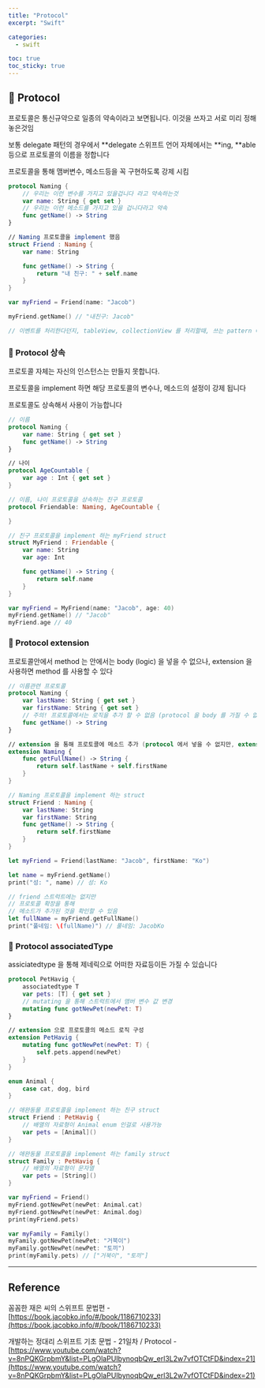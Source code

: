 ```yaml
---
title: "Protocol"
excerpt: "Swift"

categories:
  - swift

toc: true
toc_sticky: true
---
```


## 🔷 Protocol

프로토콜은 통신규약으로 일종의 약속이라고 보면됩니다. 이것을 쓰자고 서로 미리 정해 놓은것임

보통 delegate 패턴의 경우에서 **delegate
스위프트 언어 자체에서는 **ing, \*\*able 등으로 프로토콜의 이름을 정합니다

프로토콜을 통해 맴버변수, 메소드등을 꼭 구현하도록 강제 시킴

```swift
protocol Naming {
	// 우리는 이런 변수를 가지고 있을겁니다 라고 약속하는것
	var name: String { get set }
	// 우리는 이런 메소드를 가지고 있을 겁니다라고 약속
	func getName() -> String
}

// Naming 프로토콜을 implement 했음
struct Friend : Naming {
	var name: String

	func getName() -> String {
		return "내 친구: " + self.name
	}
}

var myFriend = Friend(name: "Jacob")

myFriend.getName() // "내친구: Jacob"

// 이벤트를 처리한다던지, tableView, collectionView 를 처리할때, 쓰는 pattern 에서 delegate pattern 이라고 나올텐데 그때 미리 protocol 을 만들고, 이벤트를 받는식으로 사용을 많이 합니다

```

### 🔶 Protocol 상속

프로토콜 자체는 자신의 인스턴스는 만들지 못합니다.

프로토콜을 implement 하면 해당 프로토콜의 변수나, 메소드의 설정이 강제 됩니다

프로토콜도 상속해서 사용이 가능합니다

```swift
// 이름
protocol Naming {
	var name: String { get set }
	func getName() -> String
}

// 나이
protocol AgeCountable {
	var age : Int { get set }
}

// 이름, 나이 프로토콜을 상속하는 친구 프로토콜
protocol Friendable: Naming, AgeCountable {

}

// 친구 프로토콜을 implement 하는 myFriend struct
struct MyFriend : Friendable {
	var name: String
	var age: Int

	func getName() -> String {
		return self.name
	}
}

var myFriend = MyFriend(name: "Jacob", age: 40)
myFriend.getName() // "Jacob"
myFriend.age // 40
```

### 🔶 Protocol extension

프로토콜안에서 method 는 안에서는 body (logic) 을 넣을 수 없으나, extension 을 사용하면 method 를 사용할 수 있다

```swift
// 이름관련 프로토콜
protocol Naming {
	var lastName: String { get set }
	var firstName: String { get set }
	// 주의! 프로토콜에서는 로직을 추가 할 수 없음 (protocol 을 body 를 가질 수 없음)
	func getName() -> String
}

// extension 을 통해 프로토콜에 메소드 추가 (protocol 에서 넣을 수 없지만, extension 을 사용할 수 있음
extension Naming {
	func getFullName() -> String {
		return self.lastName + self.firstName
	}
}

// Naming 프로토콜을 implement 하는 struct
struct Friend : Naming {
	var lastName: String
	var firstName: String
	func getName() -> String {
		return self.firstName
	}
}

let myFriend = Friend(lastName: "Jacob", firstName: "Ko")

let name = myFriend.getName()
print("성: ", name) // 성: Ko

// friend 스트럭트에는 없지만
// 프로토콜 확장을 통해
// 메소드가 추가된 것을 확인할 수 있음
let fullName = myFriend.getFullName()
print("풀네임: \(fullName)") // 풀네임: JacobKo

```

### 🔶 Protocol associatedType

assiciatedtype 을 통해 제네릭으로 어떠한 자료등이든 가질 수 있습니다

```swift
protocol PetHavig {
	associatedtype T
	var pets: [T] { get set }
	// mutating 을 통해 스트럭트에서 맴버 변수 값 변경
	mutating func gotNewPet(newPet: T)
}

// extension 으로 프로토콜의 메소드 로직 구성
extension PetHavig {
	mutating func gotNewPet(newPet: T) {
		self.pets.append(newPet)
	}
}

enum Animal {
	case cat, dog, bird
}

// 애완동물 프로토콜을 implement 하는 친구 struct
struct Friend : PetHavig {
	// 배열의 자료형이 Animal enum 인걸로 사용가능
	var pets = [Animal]()
}

// 애완동물 프로토콜을 implement 하는 family struct
struct Family : PetHavig {
	// 배열의 자료형이 문자열
	var pets = [String]()
}

var myFriend = Friend()
myFriend.gotNewPet(newPet: Animal.cat)
myFriend.gotNewPet(newPet: Animal.dog)
print(myFriend.pets)

var myFamily = Family()
myFamily.gotNewPet(newPet: "거북이")
myFamily.gotNewPet(newPet: "토끼")
print(myFamily.pets) // ["거북이", "토끼"]
```

---

<!-- 🔶 🔷 📌 🔑 👉 -->

## Reference

꼼꼼한 재은 씨의 스위프트 문법편 - [https://book.jacobko.info/#/book/1186710233](https://book.jacobko.info/#/book/1186710233)

개발하는 정대리 스위프트 기초 문법 - 21일차 / Protocol - [https://www.youtube.com/watch?v=8nPQKGrpbmY&list=PLgOlaPUIbynoqbQw_erl3L2w7vfOTCtFD&index=21](https://www.youtube.com/watch?v=8nPQKGrpbmY&list=PLgOlaPUIbynoqbQw_erl3L2w7vfOTCtFD&index=21)
